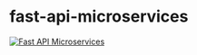 # fast-api-microservices

[![Fast API Microservices](https://github.com/sauravbhise/fast-api-microservices/actions/workflows/devops.yml/badge.svg)](https://github.com/sauravbhise/fast-api-microservices/actions/workflows/devops.yml)
